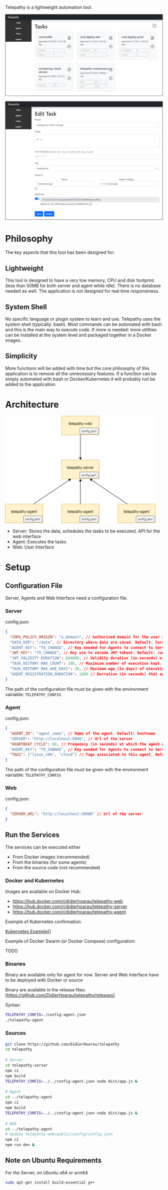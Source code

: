 Telepathy is a lightweight automation tool.

![](docs/images/telepathy_task_list.png?raw=true)

![](docs/images/telepathy_task_edit.png?raw=true)

# Philosophy

The key aspects that this tool has been designed for:

## Lightweight

This tool is designed to have a very low memory, CPU and disk footprint. (less than 50MB for both server and agent while idle). There is no database needed as well.
The application is not designed for real time responsiness.

## System Shell

No specific language or plugin system to learn and use. Telepathy uses the system shell (typically: bash). Most commands can be automated with bash and this is the main way to execute code. If more is needed: more utilities can be installed at the system level and packaged together in a Docker images.

## Simplicity

More functions will be added with time but the core philosophy of this application is to remove all the unnecessary features. If a function can be simply automated with bash or Docker/Kubernetes it will probably not be added to the application.

# Architecture

![](docs/images/architecture.png?raw=true)

- Server: Stores the data, schedules the tasks to be executed, API for the web interface
- Agent: Executes the tasks
- Web: User Interface

# Setup

## Configuration File

Server, Agents and Web Interface need a configuration file.

### Server

config.json:

```json
{
  "CORS_POLICY_ORIGIN": "a_domain", // Authorized domain for the user interface. Default: same as Server
  "DATA_DIR": "/data", // Directory where data are saved. Default: Current directory
  "AGENT_KEY": "TO_CHANGE", // Key needed for Agents to connect to Server
  "JWT_KEY": "TO_CHANGE", // Key use to encode JWT tokent. Default: random
  "JWT_VALIDITY_DURATION": 604800, // Validity duration (in seconds) of the JWT token. Default: 604800 (1 week)
  "TASK_HISTORY_MAX_COUNT": 100, // Maximium number of execution kept. Detault: 100
  "TASK_HISTORY_MAX_AGE_DAYS": 30, // Maximum age (in days) of execution kept. Default: 30 days
  "AGENT_REGISTRATION_DURATION": 1800 // Durration (in seconds) that agent are considered as connected. Default: 1800 (30 min)
}
```

The path of the configuration file must be given with the environment vairiable: `TELEPATHY_CONFIG`

### Agent

config.json:

```json
{
  "AGENT_ID": "agent_name", // Name of the agent. Default: hostname
  "SERVER": "http://localhost:8080", // Url of the server
  "HEARTBEAT_CYCLE": 60, // Frequency (in seconds) at which the agent will connect to the server. Default: 60
  "AGENT_KEY": "TO_CHANGE", // Key needed for Agents to connect to Server (must be same as the one defined on the Server)
  "TAGS": ["linux_x86", "cloud"] // Tags associated to this agent. Default: [] (no tag)
}
```

The path of the configuration file must be given with the environment vairiable: `TELEPATHY_CONFIG`

### Web

config.json:

```json
{
  "SERVER_URL": "http://localhost:30000" // Url of the server
}
```

## Run the Services

The services can be executed either

- From Docker images (recommended)
- From the binaries (for some agents)
- From the source code (not recommended)

### Docker and Kubernetes

Images are available on Docker Hub:

- https://hub.docker.com/r/didierhoarau/telepathy-web
- https://hub.docker.com/r/didierhoarau/telepathy-server
- https://hub.docker.com/r/didierhoarau/telepathy-agent

Example of Kubernetes confirmation:

[Kubernetes Example](docs/example_kubernetes)[]

Example of Docker Swarm (or Docker Compose) configuration:

TODO

### Binaries

Binary are available only for agent for now. Server and Web Interface have to be deployed with Docker or source

Binary are available in the release files: [https://github.com/DidierHoarau/telepathy/releases]

Syntax:

```bash
TELEPATHY_CONFIG=./config-agent.json
./telepathy-agent

```

### Sources

```bash
git clone https://github.com/DidierHoarau/telepathy
cd telepathy

# Server
cd telepathy-server
npm ci
npm build
TELEPATHY_CONFIG=../../config-agent.json node dist/app.js &

# Agent
cd ../telepathy-agent
npm ci
npm build
TELEPATHY_CONFIG=../../config-agent.json node dist/app.js &

# Web
cd ../telepathy-agent
# Update telepathy-web/public/config/config.json
npm ci
npm run dev &
```

## Note on Ubuntu Requirements

For the Server, on Ubuntu x64 or arm64

```bash
sudo apt-get install build-essential g++
```
